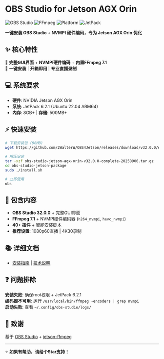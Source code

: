 # OBS Studio for Jetson AGX Orin

![OBS Studio](https://img.shields.io/badge/OBS%20Studio-32.0.0-blue) ![FFmpeg](https://img.shields.io/badge/FFmpeg-7.1-green) ![Platform](https://img.shields.io/badge/Platform-Jetson%20AGX%20Orin-orange) ![JetPack](https://img.shields.io/badge/JetPack-6.2.1-red)

**一键安装 OBS Studio + NVMPI 硬件编码，专为 Jetson AGX Orin 优化**

## ✨ 核心特性

🎯 **完整GUI界面** + **NVMPI硬件编码** + **内置FFmpeg 7.1**  
🚀 **一键安装** | **开箱即用** | **专业直播录制**

## 💻 系统要求

- **硬件**: NVIDIA Jetson AGX Orin
- **系统**: JetPack 6.2.1 (Ubuntu 22.04 ARM64)  
- **内存**: 8GB+ | **存储**: 500MB+

## ⚡ 快速安装

```bash
# 下载安装包 (96MB)
wget https://github.com/2WalterW/OBS4Jetson/releases/download/v32.0.0/obs-studio-jetson-agx-orin-v32.0.0-complete-20250906.tar.gz

# 解压安装
tar -xzf obs-studio-jetson-agx-orin-v32.0.0-complete-20250906.tar.gz
cd obs-studio-jetson-package
sudo ./install.sh

# 立即使用
obs
```

## 🎯 包含内容

- **OBS Studio 32.0.0** + 完整GUI界面
- **FFmpeg 7.1** + NVMPI硬件编码器 (`h264_nvmpi`, `hevc_nvmpi`)
- **40+ 插件** + 智能安装脚本
- **推荐设置**: 1080p60直播 | 4K30录制

## 📚 详细文档

- [安装指南](INSTALL_INSTRUCTIONS_COMPLETE.txt) | [技术说明](RELEASE_INFO_COMPLETE.md)

## ❓ 问题排除

**安装失败**: 确保root权限 + JetPack 6.2.1  
**编码器不可用**: 运行 `/usr/local/bin/ffmpeg -encoders | grep nvmpi`  
**启动失败**: 查看 `~/.config/obs-studio/logs/`

## 🙏 致谢

基于 [OBS Studio](https://obsproject.com/) + [jetson-ffmpeg](https://github.com/Seeed-Studio/jetson-ffmpeg)

---

⭐ **如果有帮助，请给个Star支持！**